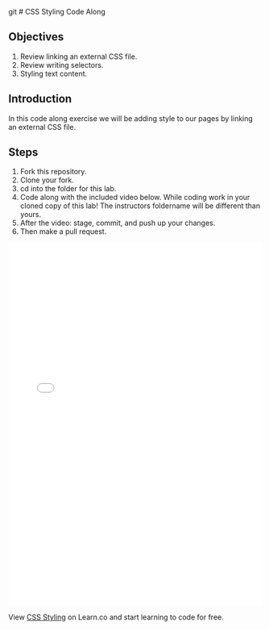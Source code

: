 git # CSS Styling Code Along

## Objectives

1. Review linking an external CSS file.
2. Review writing selectors.
3. Styling text content.

## Introduction

In this code along exercise we will be adding style to our pages by linking an external CSS file.

## Steps

1. Fork this repository.
2. Clone your fork.
3. cd into the folder for this lab.
4. Code along with the included video below. While coding work in your cloned copy of this lab! The instructors foldername will be different than yours.
5. After the video: stage, commit, and push up your changes.
6. Then make a pull request.

<iframe width="100%" height="720" src="//www.youtube.com/embed/aA8k-hK8qzg?rel=0&amp;controls=1&amp;showinfo=1" frameborder="0" allowfullscreen></iframe></iframe>

<p data-visibility='hidden'>View <a href='https://learn.co/lessons/CSS-Styling' title='CSS Styling'>CSS Styling</a> on Learn.co and start learning to code for free.</p>

